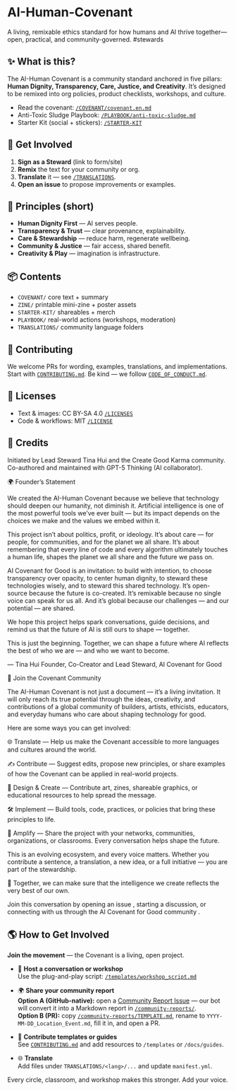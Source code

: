 # AI-Human-Covenant
A living, remixable ethics standard for how humans and AI thrive together—open, practical, and community-governed. #stewards

## ✨ What is this?
The AI-Human Covenant is a community standard anchored in five pillars: **Human Dignity, Transparency, Care, Justice, and Creativity**. It’s designed to be remixed into org policies, product checklists, workshops, and culture.

- Read the covenant: [`/COVENANT/covenant.en.md`](COVENANT/covenant.en.md)  
- Anti-Toxic Sludge Playbook: [`/PLAYBOOK/anti-toxic-sludge.md`](PLAYBOOK/anti-toxic-sludge.md)  
- Starter Kit (social + stickers): [`/STARTER-KIT`](STARTER-KIT)

## 🚀 Get Involved
1. **Sign as a Steward** (link to form/site)  
2. **Remix** the text for your community or org.  
3. **Translate** it — see [`/TRANSLATIONS`](TRANSLATIONS).  
4. **Open an issue** to propose improvements or examples.

## 🧭 Principles (short)
- **Human Dignity First** — AI serves people.
- **Transparency & Trust** — clear provenance, explainability.
- **Care & Stewardship** — reduce harm, regenerate wellbeing.
- **Community & Justice** — fair access, shared benefit.
- **Creativity & Play** — imagination is infrastructure.

## 📦 Contents
- `COVENANT/` core text + summary  
- `ZINE/` printable mini-zine + poster assets  
- `STARTER-KIT/` shareables + merch  
- `PLAYBOOK/` real-world actions (workshops, moderation)  
- `TRANSLATIONS/` community language folders

## 📝 Contributing
We welcome PRs for wording, examples, translations, and implementations. Start with [`CONTRIBUTING.md`](CONTRIBUTING.md). Be kind — we follow [`CODE_OF_CONDUCT.md`](CODE_OF_CONDUCT.md).

## 📜 Licenses
- Text & images: CC BY-SA 4.0 [`/LICENSES`](LICENSES)
- Code & workflows: MIT [`/LICENSE`](LICENSE)  

## 🙌 Credits
Initiated by Lead Steward Tina Hui and the Create Good Karma community.  
Co-authored and maintained with GPT-5 Thinking (AI collaborator).


🌍 Founder’s Statement

We created the AI-Human Covenant because we believe that technology should deepen our humanity, not diminish it. Artificial intelligence is one of the most powerful tools we’ve ever built — but its impact depends on the choices we make and the values we embed within it.

This project isn’t about politics, profit, or ideology. It’s about care — for people, for communities, and for the planet we all share. It’s about remembering that every line of code and every algorithm ultimately touches a human life, shapes the planet we all share and the future we pass on.

AI Covenant for Good is an invitation: to build with intention, to choose transparency over opacity, to center human dignity, to steward these technologies wisely, and to steward this shared technology. It’s open-source because the future is co-created. It’s remixable because no single voice can speak for us all. And it’s global because our challenges — and our potential — are shared. 

We hope this project helps spark conversations, guide decisions, and remind us that the future of AI is still ours to shape — together.

This is just the beginning. Together, we can shape a future where AI reflects the best of who we are — and who we want to become.

— Tina Hui
Founder, Co-Creator and Lead Steward, AI Covenant for Good 


🤝 Join the Covenant Community

The AI-Human Covenant is not just a document — it’s a living invitation. It will only reach its true potential through the ideas, creativity, and contributions of a global community of builders, artists, ethicists, educators, and everyday humans who care about shaping technology for good.

Here are some ways you can get involved:

🌐 Translate — Help us make the Covenant accessible to more languages and cultures around the world.

✍️ Contribute — Suggest edits, propose new principles, or share examples of how the Covenant can be applied in real-world projects.

🎨 Design & Create — Contribute art, zines, shareable graphics, or educational resources to help spread the message.

🛠️ Implement — Build tools, code, practices, or policies that bring these principles to life.

📣 Amplify — Share the project with your networks, communities, organizations, or classrooms. Every conversation helps shape the future.

This is an evolving ecosystem, and every voice matters. Whether you contribute a sentence, a translation, a new idea, or a full initiative — you are part of the stewardship.

🌱 Together, we can make sure that the intelligence we create reflects the very best of our own.


Join this conversation by opening an issue
, starting a discussion, or connecting with us through the AI Covenant for Good community
.

## 🌎 How to Get Involved

**Join the movement** — the Covenant is a living, open project.

- 🪩 **Host a conversation or workshop**  
  Use the plug-and-play script: [`/templates/workshop_script.md`](./templates/workshop_script.md)

- 🌍 **Share your community report**  
  **Option A (GitHub-native):** open a [Community Report Issue](../../issues/new?template=community-report.yml) — our bot will convert it into a Markdown report in [`/community-reports/`](./community-reports/).  
  **Option B (PR):** copy [`/community-reports/TEMPLATE.md`](./community-reports/TEMPLATE.md), rename to `YYYY-MM-DD_Location_Event.md`, fill it in, and open a PR.

- 🤝 **Contribute templates or guides**  
  See [`CONTRIBUTING.md`](./CONTRIBUTING.md) and add resources to `/templates` or `/docs/guides`.

- 🌐 **Translate**  
  Add files under `TRANSLATIONS/<lang>/...` and update `manifest.yml`.

Every circle, classroom, and workshop makes this stronger. Add your voice.
